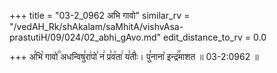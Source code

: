 +++
title = "03-2_0962 अभि गावो"
similar_rv = "/vedAH_Rk/shAkalam/saMhitA/vishvAsa-prastutiH/09/024/02_abhi_gAvo.md"
edit_distance_to_rv = 0.0

+++
अ꣣भि꣡ गावो꣢꣯ अधन्विषु꣣रा꣢पो꣣ न꣢ प्र꣣व꣡ता꣢ य꣣तीः꣢। पु꣣नाना꣡ इन्द्र꣢꣯माशत ॥ 03-2:0962 ॥

<div class="js_include " url="/vedAH_Rk/shAkalam/saMhitA/vishvAsa-prastutiH/09/024/02_abhi_gAvo.md"  newLevelForH1="2" title="विश्वास-शाकल-प्रस्तुतिः"  > </div>